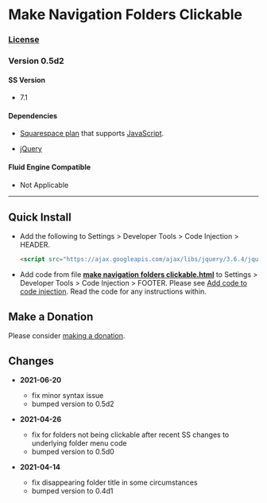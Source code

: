 # Make Navigation Folders Clickable

### [License][1]

### Version 0.5d2

#### SS Version

  * 7.1

#### Dependencies

  * [Squarespace plan][2] that supports [JavaScript][3].
  
  * [jQuery][4]

#### Fluid Engine Compatible

  * Not Applicable

---

## Quick Install

* Add the following to Settings > Developer Tools > Code Injection > HEADER.

  ```html
  <script src="https://ajax.googleapis.com/ajax/libs/jquery/3.6.4/jquery.min.js"></script>
  ```
  
* Add code from file **[make navigation folders clickable.html][5]** to
  Settings > Developer Tools > Code Injection > FOOTER.  Please see [Add code to code
  injection][6]. Read the code for any instructions within.

## Make a Donation

Please consider [making a donation][7].

## Changes

* **2021-06-20**

  * fix minor syntax issue
  * bumped version to 0.5d2

* **2021-04-26**

  * fix for folders not being clickable after recent SS changes to underlying
    folder menu code
  * bumped version to 0.5d0

* **2021-04-14**

  * fix disappearing folder title in some circumstances
  * bumped version to 0.4d1

[1]: https://github.com/tomsWebConsulting/twcsl/blob/main/LICENSE.txt#L1
[2]: https://www.squarespace.com/pricing
[3]: https://en.wikipedia.org/wiki/JavaScript
[4]: https://jquery.com/
[5]: make%20navigation%20folders%20clickable.html#L1
[6]: https://support.squarespace.com/hc/en-us/articles/205815908-Using-code-injection#toc-add-code-to-code-injection
[7]: https://github.com/tomsWebConsulting/twcsl#make-a-donation
